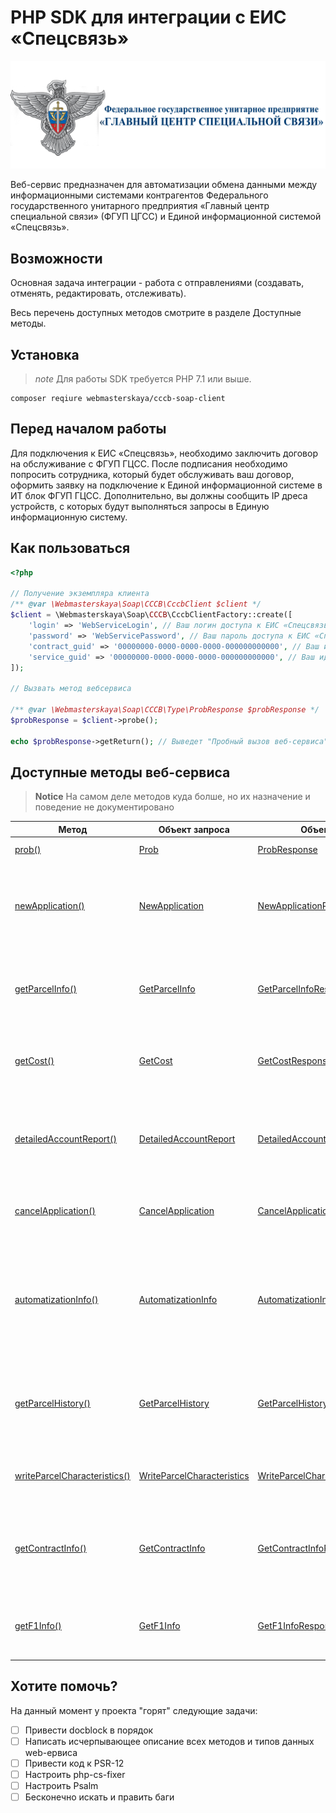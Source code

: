 # PHP SDK для интеграции с ЕИС «Спецсвязь»

![Федеральное государственное унитарное предприятие Главный центр специальной связи](_media/cccb-logo.png)

Веб-сервис предназначен для автоматизации обмена данными между информационными системами контрагентов 
Федерального государственного унитарного предприятия «Главный центр специальной связи» (ФГУП ЦГСС) и 
Единой информационной системой «Спецсвязь».

## Возможности

Основная задача интеграции - работа с отправлениями (создавать, отменять, редактировать, отслеживать).

Весь перечень доступных методов смотрите в разделе Доступные методы.

## Установка

> *note*
> Для работы SDK требуется PHP 7.1 или выше.

```shell
composer reqiure webmasterskaya/cccb-soap-client
```

## Перед началом работы

Для подключения к ЕИС «Спецсвязь», необходимо заключить договор на обслуживание с ФГУП ГЦСС. После подписания 
необходимо попросить сотрудника, который будет обслуживать ваш договор, оформить заявку на подключение к
Единой информационной системе в ИТ блок ФГУП ГЦСС. Дополнительно, вы должны сообщить IP дреса устройств, с которых будут 
выполняться запросы в Единую информационную систему. 

## Как пользоваться

```php
<?php 

// Получение экземпляра клиента
/** @var \Webmasterskaya\Soap\CCCB\CccbClient $client */
$client = \Webmasterskaya\Soap\CCCB\CccbClientFactory::create([
    'login' => 'WebServiceLogin', // Ваш логин доступа к ЕИС «Спецсвязь». Выдается сотрниками ИТ блока ФГУП ГЦСС
    'password' => 'WebServicePassword', // Ваш пароль доступа к ЕИС «Спецсвязь». Выдается сотрниками ИТ блока ФГУП ГЦСС
    'contract_guid' => '00000000-0000-0000-0000-000000000000', // Ваш идентификатор договора контрагента. Выдается сотрниками ИТ блока ФГУП ГЦСС
    'service_guid' => '00000000-0000-0000-0000-000000000000', // Ваш идентификатор услуги (по заключенному договору). Выдается сотрниками ИТ блока ФГУП ГЦСС
]);

// Вызвать метод вебсервиса

/** @var \Webmasterskaya\Soap\CCCB\Type\ProbResponse $probResponse */
$probResponse = $client->probe();

echo $probResponse->getReturn(); // Выведет "Пробный вызов веб-сервиса"
```

## Доступные методы веб-сервиса

> **Notice**
> На самом деле методов куда болше, но их назначение и поведение не документировано

| Метод                                              | Объект запроса                                                        | Объект ответа                                                                          | Описание                                                                                                 |
|----------------------------------------------------|-----------------------------------------------------------------------|----------------------------------------------------------------------------------------|----------------------------------------------------------------------------------------------------------|
| [prob()](src/CccbClient.php)                       | [Prob](src/Type/Prob.php)                                             | [ProbResponse](src/Type/ProbResponse.php)                                              | Пробный вызов веб-сервиса                                                                                |
| [newApplication()](src/CccbClient.php)             | [NewApplication](src/Type/NewApplication.php)                         | [NewApplicationResponse](src/Type/NewApplicationResponse.php)                          | Метод создаёт новую заявку на отправление в ЕИС и возвращает параметры созданной заявки                  |
| [getParcelInfo()](src/CccbClient.php)              | [GetParcelInfo](src/Type/GetParcelInfo.php)                           | [GetParcelInfoResponse](src/Type/GetParcelInfoResponse.php)                            | Метод возвращает информацию об отправлении с указанным приемным номером.                                 |
| [getCost()](src/CccbClient.php)                    | [GetCost](src/Type/GetCost.php)                                       | [GetCostResponse](src/Type/GetCostResponse.php)                                        | Метод возвращает рассчитанную стоимость доставки отправления                                             |
| [detailedAccountReport()](src/CccbClient.php)      | [DetailedAccountReport](src/Type/DetailedAccountReport.php)           | [DetailedAccountReportResponse](src/Type/DetailedAccountReportResponse.php)            | Метод возвращает информацию о принятых отправлениях договора за последние 3 месяца.                      |
| [cancelApplication()](src/CccbClient.php)          | [CancelApplication](src/Type/CancelApplication.php)                   | [CancelApplicationResponse](src/Type/CancelApplicationResponse.php)                    | Метод отменяет заявку на отправление в ЕИС                                                               |
| [automatizationInfo()](src/CccbClient.php)         | [AutomatizationInfo](src/Type/AutomatizationInfo.php)                 | [AutomatizationInfoResponse](src/Type/AutomatizationInfoResponse.php)                  | Метод возвращает информацию об УСС, который обслуживает адрес, переданный в качестве входного параметра. |
| [getParcelHistory()](src/CccbClient.php)           | [GetParcelHistory](src/Type/GetParcelHistory.php)                     | [GetParcelHistoryResponse](src/Type/GetParcelHistoryResponse.php)                      | Метод возвращает характеристики отправления и всю историю событий по этому отправлению.                  |
| [writeParcelCharacteristics()](src/CccbClient.php) | [WriteParcelCharacteristics](src/Type/WriteParcelCharacteristics.php) | [WriteParcelCharacteristicsResponse](src/Type/WriteParcelCharacteristicsResponse.php)  | Метод записывает в базу ЕИС характеристики отправления.                                                  |
| [getContractInfo()](src/CccbClient.php)            | [GetContractInfo](src/Type/GetContractInfo.php)                       | [GetContractInfoResponse](src/Type/GetContractInfoResponse.php)                        | Метод возвращает информацию о принятых за последние 3 месяца отправлениях по договору.                   |
| [getF1Info()](src/CccbClient.php)                  | [GetF1Info](src/Type/GetF1Info.php)                                   | [GetF1InfoResponse](src/Type/GetF1InfoResponse.php)                                    | Метод возвращает информацию по отправлениям из реестра Ф1.                                               |

## Хотите помочь?

На данный момент у проекта "горят" следующие задачи:

- [ ] Привести docblock в порядок
- [ ] Написать исчерпывающее описание всех методов и типов данных web-ервиса
- [ ] Привести код к PSR-12
- [ ] Настроить php-cs-fixer
- [ ] Настроить Psalm
- [ ] Бесконечно искать и править баги
